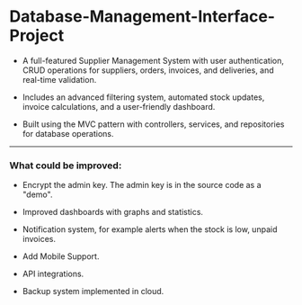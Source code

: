 # Database-Management-Interface-Project


- A full-featured Supplier Management System with user authentication, CRUD operations for suppliers, orders, invoices, and deliveries, and real-time validation. 

- Includes an advanced filtering system, automated stock updates, invoice calculations, and a user-friendly dashboard. 

- Built using the MVC pattern with controllers, services, and repositories for database operations.

---

### What could be improved:

- Encrypt the admin key. The admin key is in the source code as a "demo".

- Improved dashboards with graphs and statistics.

- Notification system, for example alerts when the stock is low, unpaid invoices.

- Add Mobile Support.

- API integrations.

- Backup system implemented in cloud.
